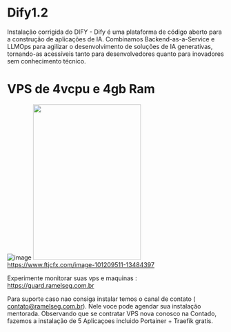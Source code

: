 # Dify1.2 
Instalação corrigida do DIFY - Dify é uma plataforma de código aberto para a construção de aplicações de IA. Combinamos Backend-as-a-Service e LLMOps para agilizar o desenvolvimento de soluções de IA generativas, tornando-as acessíveis tanto para desenvolvedores quanto para inovadores sem conhecimento técnico.



# VPS de 4vcpu e 4gb Ram
![image](https://www.lduhtrp.net/image-101209511-15022367)
<a href="https://www.anrdoezrs.net/click-101209511-13484397" target="_top"><img src="https://www.awltovhc.com/image-101209511-13484397" width="250" height="360" alt="" border="0"/></a>
https://www.ftjcfx.com/image-101209511-13484397

Experimente monitorar suas vps e maquinas : https://guard.ramelseg.com.br

Para suporte caso nao consiga instalar temos o canal de contato ( contato@ramelseg.com.br). Nele voce pode agendar sua instalação mentorada. Observando que se contratar VPS nova conosco na Contado, fazemos a instalação de 5 Aplicaçoes incluido Portainer + Traefik gratis.
